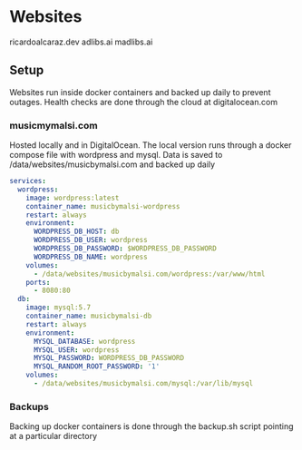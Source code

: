# Websites

ricardoalcaraz.dev
adlibs.ai
madlibs.ai

## Setup

Websites run inside docker containers and backed up daily to prevent outages. Health checks are done through the cloud at digitalocean.com

### musicmymalsi.com

Hosted locally and in DigitalOcean. The local version runs through a docker compose file with wordpress and mysql. 
Data is saved to /data/websites/musicbymalsi.com and backed up daily

```yaml
services:
  wordpress:
    image: wordpress:latest
    container_name: musicbymalsi-wordpress
    restart: always
    environment:
      WORDPRESS_DB_HOST: db
      WORDPRESS_DB_USER: wordpress
      WORDPRESS_DB_PASSWORD: $WORDPRESS_DB_PASSWORD
      WORDPRESS_DB_NAME: wordpress
    volumes:
      - /data/websites/musicbymalsi.com/wordpress:/var/www/html
    ports:
      - 8080:80
  db:
    image: mysql:5.7
    container_name: musicbymalsi-db
    restart: always
    environment:
      MYSQL_DATABASE: wordpress
      MYSQL_USER: wordpress
      MYSQL_PASSWORD: WORDPRESS_DB_PASSWORD
      MYSQL_RANDOM_ROOT_PASSWORD: '1'
    volumes:
      - /data/websites/musicbymalsi.com/mysql:/var/lib/mysql
```

### Backups

Backing up docker containers is done through the backup.sh script pointing at a particular directory